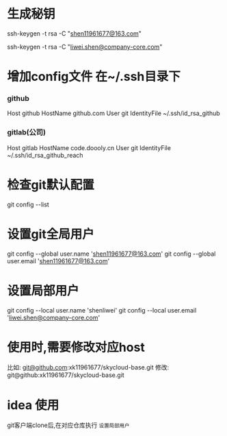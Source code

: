 # 生成秘钥
ssh-keygen -t rsa -C "shen11961677@163.com"


ssh-keygen -t rsa -C "liwei.shen@company-core.com"


# 增加config文件 在~/.ssh目录下
### github
Host github
HostName github.com
User git
IdentityFile ~/.ssh/id_rsa_github
### gitlab(公司)
Host gitlab
HostName code.doooly.cn
User git
IdentityFile ~/.ssh/id_rsa_github_reach

# 检查git默认配置
git config --list

# 设置git全局用户
git config --global user.name 'shen11961677@163.com'
git config --global user.email 'shen11961677@163.com'

# 设置局部用户
git config --local user.name 'shenliwei'
git config --local user.email 'liwei.shen@company-core.com'

# 使用时,需要修改对应host
比如: git@github.com:xk11961677/skycloud-base.git
修改: git@github:xk11961677/skycloud-base.git

# idea 使用
git客户端clone后,在对应仓库执行 `设置局部用户`

